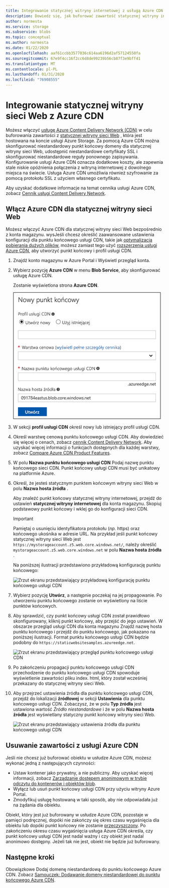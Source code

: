 ```yaml
---
title: Integrowanie statycznej witryny internetowej z usługą Azure CDN Storage
description: Dowiedz się, jak buforować zawartość statycznej witryny internetowej z konta usługi Azure Storage za pomocą usługi Azure Content Delivery Network (CDN).
author: normesta
ms.service: storage
ms.subservice: blobs
ms.topic: conceptual
ms.author: normesta
ms.date: 01/22/2020
ms.openlocfilehash: aaf61ccbb3577036c614aa6196d2af57124550fa
ms.sourcegitcommit: 67e9f4cc16f2cc6d8de99239b56cb87f3e9bff41
ms.translationtype: MT
ms.contentlocale: pl-PL
ms.lasthandoff: 01/31/2020
ms.locfileid: "76908555"
---
```

# <a name="integrate-a-static-website-with-azure-cdn"></a>Integrowanie statycznej witryny sieci Web z Azure CDN

Możesz włączyć [usługę Azure Content Delivery Network (CDN)](../../cdn/cdn-overview.md) w celu buforowania zawartości z [statycznej witryny sieci Web](storage-blob-static-website.md) , która jest hostowana na koncie usługi Azure Storage. Za pomocą Azure CDN można skonfigurować niestandardowy punkt końcowy domeny dla statycznej witryny sieci Web, udostępnić niestandardowe certyfikaty SSL i skonfigurować niestandardowe reguły ponownego zapisywania. Konfigurowanie usługi Azure CDN oznacza dodatkowe koszty, ale zapewnia stale niskie opóźnienia połączenia z witryną internetowej z dowolnego miejsca na świecie. Usługa Azure CDN umożliwia również szyfrowanie za pomocą protokołu SSL z użyciem własnego certyfikatu. 

Aby uzyskać dodatkowe informacje na temat cennika usługi Azure CDN, zobacz [Cennik usługi Content Delivery Network](https://azure.microsoft.com/pricing/details/cdn/).

## <a name="enable-azure-cdn-for-your-static-website"></a>Włącz Azure CDN dla statycznej witryny sieci Web

Możesz włączyć Azure CDN dla statycznej witryny sieci Web bezpośrednio z konta magazynu. wysJeśli chcesz określić zaawansowane ustawienia konfiguracji dla punktu końcowego usługi CDN, takie jak [optymalizacja pobierania dużych plików](../../cdn/cdn-optimization-overview.md#large-file-download), możesz zamiast tego użyć [rozszerzenia usługi Azure CDN](../../cdn/cdn-create-new-endpoint.md), aby utworzyć punkt końcowy i profil usługi CDN.

1. Znajdź konto magazynu w Azure Portal i Wyświetl przegląd konta.

2. Wybierz pozycję **Azure CDN** w menu **Blob Service**, aby skonfigurować usługę Azure CDN.

    Zostanie wyświetlona strona **Azure CDN**.

    ![Tworzenie punktu końcowego usługi CDN](../../cdn/media/cdn-create-a-storage-account-with-cdn/cdn-storage-new-endpoint-creation.png)

3. W sekcji **profil usługi CDN** określ nowy lub istniejący profil usługi CDN. 

4. Określ warstwę cenową punktu końcowego usługi CDN. Aby dowiedzieć się więcej o cenach, zobacz [cennik Content Delivery Network](https://azure.microsoft.com/pricing/details/cdn/). Aby uzyskać więcej informacji o funkcjach dostępnych dla każdej warstwy, zobacz [Compare Azure CDN Product Features](../../cdn/cdn-features.md).

5. W polu **Nazwa punktu końcowego usługi CDN** Podaj nazwę punktu końcowego sieci CDN. Punkt końcowy usługi CDN musi być unikatowy na platformie Azure.

6. Określ, że jesteś statycznym punktem końcowym witryny sieci Web w polu **Nazwa hosta źródła** . 

   Aby znaleźć punkt końcowy statycznej witryny internetowej, przejdź do ustawień **statycznej witryny internetowej** dla konta magazynu.  Skopiuj podstawowy punkt końcowy i wklej go do konfiguracji sieci CDN.

   > [!IMPORTANT]
   > Pamiętaj o usunięciu identyfikatora protokołu (*np.* https) oraz końcowego ukośnika w adresie URL. Na przykład jeśli punkt końcowy statycznej witryny sieci Web jest `https://mystorageaccount.z5.web.core.windows.net/`, należy określić `mystorageaccount.z5.web.core.windows.net` w polu **Nazwa hosta źródła** .

   Na poniższej ilustracji przedstawiono przykładową konfigurację punktu końcowego:

   ![Zrzut ekranu przedstawiający przykładową konfigurację punktu końcowego usługi CDN](media/storage-blob-static-website-custom-domain/add-cdn-endpoint.png)

7. Wybierz pozycję **Utwórz**, a następnie poczekaj na jej propagowanie. Po utworzeniu punktu końcowego zostanie on wyświetlony na liście punktów końcowych.

8. Aby sprawdzić, czy punkt końcowy usługi CDN został prawidłowo skonfigurowany, kliknij punkt końcowy, aby przejść do jego ustawień. W obszarze przegląd usługi CDN dla konta magazynu Znajdź nazwę hosta punktu końcowego i przejdź do punktu końcowego, jak pokazano na poniższej ilustracji. Format punktu końcowego usługi CDN będzie podobny do `https://staticwebsitesamples.azureedge.net`.

    ![Zrzut ekranu przedstawiający przegląd punktu końcowego usługi CDN](media/storage-blob-static-website-custom-domain/verify-cdn-endpoint.png)

9. Po zakończeniu propagacji punktu końcowego usługi CDN przechodzenie do punktu końcowego usługi CDN spowoduje wyświetlenie zawartości pliku index. html, który został wcześniej przekazany do statycznej witryny sieci Web.

10. Aby przejrzeć ustawienia źródła dla punktu końcowego usługi CDN, przejdź do lokalizacji **źródłowej** w sekcji **Ustawienia** dla punktu końcowego usługi CDN. Zobaczysz, że w polu **Typ źródła** jest ustawiona wartość *Źródło niestandardowe* i że w polu **Nazwa hosta źródła** jest wyświetlany statyczny punkt końcowy witryny sieci Web.

    ![Zrzut ekranu przedstawiający ustawienia źródła dla punktu końcowego usługi CDN](media/storage-blob-static-website-custom-domain/verify-cdn-origin.png)

## <a name="remove-content-from-azure-cdn"></a>Usuwanie zawartości z usługi Azure CDN

Jeśli nie chcesz już buforować obiektu w usłudze Azure CDN, możesz wykonać jedną z następujących czynności:

* Ustaw kontener jako prywatny, a nie publiczny. Aby uzyskać więcej informacji, zobacz [Zarządzanie dostępem anonimowym w trybie odczytu do kontenerów i obiektów blob](storage-manage-access-to-resources.md).
* Wyłącz lub usuń punkt końcowy usługi CDN przy użyciu witryny Azure Portal.
* Zmodyfikuj usługę hostowaną w taki sposób, aby nie odpowiadała już na żądania dla obiektu.

Obiekt, który jest już buforowany w usłudze Azure CDN, pozostaje w pamięci podręcznej, dopóki nie zakończy się okres czasu wygaśnięcia dla obiektu lub dopóki punkt końcowy nie zostanie [przeczyszczony](../../cdn/cdn-purge-endpoint.md). Po zakończeniu okresu czasu wygaśnięcia usługa Azure CDN określa, czy punkt końcowy usługi CDN jest nadal ważny i czy obiekt jest nadal anonimowo dostępny. Jeżeli tak nie jest, obiekt nie będzie już buforowany.

## <a name="next-steps"></a>Następne kroki

Obowiązkowe Dodaj domenę niestandardową do punktu końcowego Azure CDN. Zobacz [Samouczek: Dodawanie domeny niestandardowej do punktu końcowego Azure CDN](../../cdn/cdn-map-content-to-custom-domain.md).
